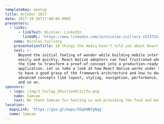 ```yaml
---
templateKey: meetup
title: October 2017
date: 2017-10-26T17:00:00.000Z
presenters:
  - links:
      - linkText: Nicolas' LinkedIn
        linkURL: 'https://www.linkedin.com/in/nicolas-cuillery-15237314a/'
    name: Nicolas Cuillery
    presentationTitle: 10 things the media hasn't told you about React Native
    text: >-
      Beyond the initial feeling of wonder while building mobile interfaces
      easily and quickly, React Native adopters can feel frustrated when comes
      the time to transform a proof-of-concept into a production-ready
      application. Let us take a look at how React Native works under the hood
      to have a good grasp of the framework architecture and how to deal with
      advanced concepts like layout, styling, navigation, performance, testing
      and so on.
sponsors:
  - logo: /img/1_5xzlqy_b9inl3vwbl2ctfw.png
    name: Samsao
    text: We thank Samsao for hosting us and providing the food and beverages.
location:
  mapsLink: 'https://goo.gl/maps/5GqhHNTgNqq'
  name: Samsao
---
```


